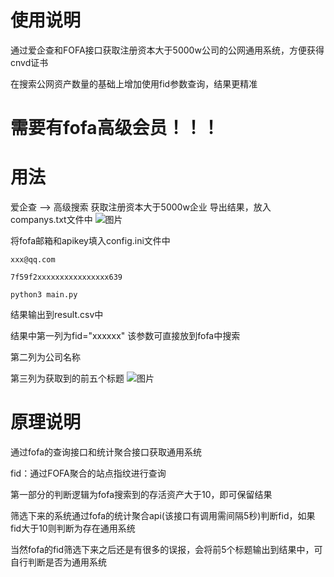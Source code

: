 # 使用说明
通过爱企查和FOFA接口获取注册资本大于5000w公司的公网通用系统，方便获得cnvd证书

在搜索公网资产数量的基础上增加使用fid参数查询，结果更精准

# 需要有fofa高级会员！！！


# 用法

爱企查 --> 高级搜索 获取注册资本大于5000w企业
导出结果，放入companys.txt文件中
![图片](https://github.com/user-attachments/assets/47e0c009-fa36-4b4c-9d59-ff892a37728c)


将fofa邮箱和apikey填入config.ini文件中
```
xxx@qq.com

7f59f2xxxxxxxxxxxxxxxx639
```
```
python3 main.py
```
结果输出到result.csv中


结果中第一列为fid="xxxxxx" 该参数可直接放到fofa中搜索

第二列为公司名称

第三列为获取到的前五个标题
![图片](https://github.com/user-attachments/assets/8436ac15-41bf-4e4e-b644-57d6cd679db1)

# 原理说明
通过fofa的查询接口和统计聚合接口获取通用系统

fid：通过FOFA聚合的站点指纹进行查询


第一部分的判断逻辑为fofa搜索到的存活资产大于10，即可保留结果

筛选下来的系统通过fofa的统计聚合api(该接口有调用需间隔5秒)判断fid，如果fid大于10则判断为存在通用系统

当然fofa的fid筛选下来之后还是有很多的误报，会将前5个标题输出到结果中，可自行判断是否为通用系统




